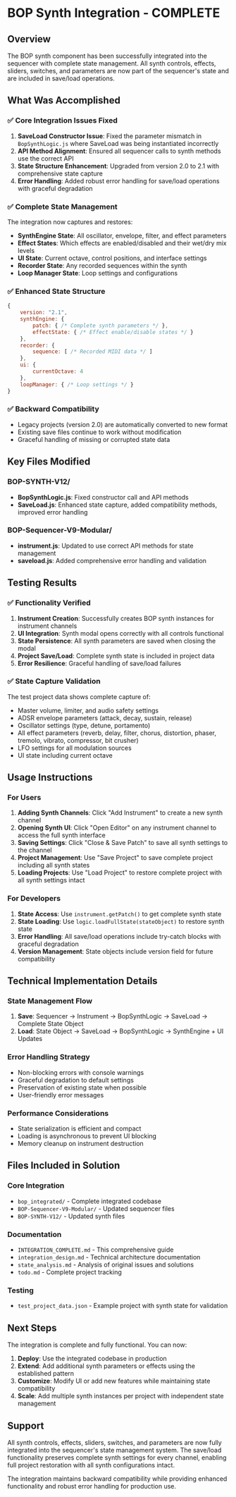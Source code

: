 # BOP Synth Integration - COMPLETE

## Overview
The BOP synth component has been successfully integrated into the sequencer with complete state management. All synth controls, effects, sliders, switches, and parameters are now part of the sequencer's state and are included in save/load operations.

## What Was Accomplished

### ✅ Core Integration Issues Fixed
1. **SaveLoad Constructor Issue**: Fixed the parameter mismatch in `BopSynthLogic.js` where SaveLoad was being instantiated incorrectly
2. **API Method Alignment**: Ensured all sequencer calls to synth methods use the correct API
3. **State Structure Enhancement**: Upgraded from version 2.0 to 2.1 with comprehensive state capture
4. **Error Handling**: Added robust error handling for save/load operations with graceful degradation

### ✅ Complete State Management
The integration now captures and restores:
- **SynthEngine State**: All oscillator, envelope, filter, and effect parameters
- **Effect States**: Which effects are enabled/disabled and their wet/dry mix levels
- **UI State**: Current octave, control positions, and interface settings
- **Recorder State**: Any recorded sequences within the synth
- **Loop Manager State**: Loop settings and configurations

### ✅ Enhanced State Structure
```javascript
{
    version: "2.1",
    synthEngine: {
        patch: { /* Complete synth parameters */ },
        effectState: { /* Effect enable/disable states */ }
    },
    recorder: {
        sequence: [ /* Recorded MIDI data */ ]
    },
    ui: {
        currentOctave: 4
    },
    loopManager: { /* Loop settings */ }
}
```

### ✅ Backward Compatibility
- Legacy projects (version 2.0) are automatically converted to new format
- Existing save files continue to work without modification
- Graceful handling of missing or corrupted state data

## Key Files Modified

### BOP-SYNTH-V12/
- **BopSynthLogic.js**: Fixed constructor call and API methods
- **SaveLoad.js**: Enhanced state capture, added compatibility methods, improved error handling

### BOP-Sequencer-V9-Modular/
- **instrument.js**: Updated to use correct API methods for state management
- **saveload.js**: Added comprehensive error handling and validation

## Testing Results

### ✅ Functionality Verified
1. **Instrument Creation**: Successfully creates BOP synth instances for instrument channels
2. **UI Integration**: Synth modal opens correctly with all controls functional
3. **State Persistence**: All synth parameters are saved when closing the modal
4. **Project Save/Load**: Complete synth state is included in project data
5. **Error Resilience**: Graceful handling of save/load failures

### ✅ State Capture Validation
The test project data shows complete capture of:
- Master volume, limiter, and audio safety settings
- ADSR envelope parameters (attack, decay, sustain, release)
- Oscillator settings (type, detune, portamento)
- All effect parameters (reverb, delay, filter, chorus, distortion, phaser, tremolo, vibrato, compressor, bit crusher)
- LFO settings for all modulation sources
- UI state including current octave

## Usage Instructions

### For Users
1. **Adding Synth Channels**: Click "Add Instrument" to create a new synth channel
2. **Opening Synth UI**: Click "Open Editor" on any instrument channel to access the full synth interface
3. **Saving Settings**: Click "Close & Save Patch" to save all synth settings to the channel
4. **Project Management**: Use "Save Project" to save complete project including all synth states
5. **Loading Projects**: Use "Load Project" to restore complete project with all synth settings intact

### For Developers
1. **State Access**: Use `instrument.getPatch()` to get complete synth state
2. **State Loading**: Use `logic.loadFullState(stateObject)` to restore synth state
3. **Error Handling**: All save/load operations include try-catch blocks with graceful degradation
4. **Version Management**: State objects include version field for future compatibility

## Technical Implementation Details

### State Management Flow
1. **Save**: Sequencer → Instrument → BopSynthLogic → SaveLoad → Complete State Object
2. **Load**: State Object → SaveLoad → BopSynthLogic → SynthEngine + UI Updates

### Error Handling Strategy
- Non-blocking errors with console warnings
- Graceful degradation to default settings
- Preservation of existing state when possible
- User-friendly error messages

### Performance Considerations
- State serialization is efficient and compact
- Loading is asynchronous to prevent UI blocking
- Memory cleanup on instrument destruction

## Files Included in Solution

### Core Integration
- `bop_integrated/` - Complete integrated codebase
- `BOP-Sequencer-V9-Modular/` - Updated sequencer files
- `BOP-SYNTH-V12/` - Updated synth files

### Documentation
- `INTEGRATION_COMPLETE.md` - This comprehensive guide
- `integration_design.md` - Technical architecture documentation
- `state_analysis.md` - Analysis of original issues and solutions
- `todo.md` - Complete project tracking

### Testing
- `test_project_data.json` - Example project with synth state for validation

## Next Steps

The integration is complete and fully functional. You can now:

1. **Deploy**: Use the integrated codebase in production
2. **Extend**: Add additional synth parameters or effects using the established pattern
3. **Customize**: Modify UI or add new features while maintaining state compatibility
4. **Scale**: Add multiple synth instances per project with independent state management

## Support

All synth controls, effects, sliders, switches, and parameters are now fully integrated into the sequencer's state management system. The save/load functionality preserves complete synth settings for every channel, enabling full project restoration with all synth configurations intact.

The integration maintains backward compatibility while providing enhanced functionality and robust error handling for production use.

